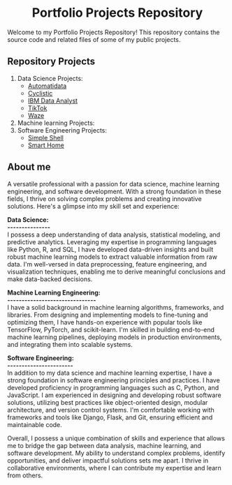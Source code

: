 <h1 align=center> Portfolio Projects Repository </h1>

Welcome to my Portfolio Projects Repository! This repository contains the source code and related files of some of my public projects.

## Repository Projects

1. Data Science Projects:
   - [Automatidata](https://github.com/mohammed112025/Portfolio-Projects/tree/main/Data-Science/Automatidata)
   - [Cyclistic](https://github.com/mohammed112025/Portfolio-Projects/tree/main/Data-Science/Cyclistic)
   - [IBM Data Analyst](https://github.com/mohammed112025/Portfolio-Projects/tree/main/Data-Science/IBM-Data-Analyst)
   - [TikTok](https://github.com/mohammed112025/Portfolio-Projects/tree/main/Data-Science/TikTok)
   - [Waze](https://github.com/mohammed112025/Portfolio-Projects/tree/main/Data-Science/Waze)
2. Machine learning Projects:
3. Software Engineering Projects:
   - [Simple Shell](https://github.com/mohammed112025/Portfolio-Projects/tree/main/Software-Engineering/Simple-Shell)
   - [Smart Home](https://github.com/yousefayman2003/SMART-HOME)


## About me

A versatile professional with a passion for data science, machine learning engineering, and software development. With a strong foundation in these fields, I thrive on solving complex problems and creating innovative solutions. Here's a glimpse into my skill set and experience:

**Data Science:<br>
---------------** <br>
I possess a deep understanding of data analysis, statistical modeling, and predictive analytics. Leveraging my expertise in programming languages like Python, R, and SQL, I have developed data-driven insights and built robust machine learning models to extract valuable information from raw data. I'm well-versed in data preprocessing, feature engineering, and visualization techniques, enabling me to derive meaningful conclusions and make data-backed decisions.

**Machine Learning Engineering:<br>
-------------------------------** <br>
I have a solid background in machine learning algorithms, frameworks, and libraries. From designing and implementing models to fine-tuning and optimizing them, I have hands-on experience with popular tools like TensorFlow, PyTorch, and scikit-learn. I'm skilled in building end-to-end machine learning pipelines, deploying models in production environments, and integrating them into scalable systems.

**Software Engineering:<br>
-----------------------** <br>
In addition to my data science and machine learning expertise, I have a strong foundation in software engineering principles and practices. I have developed proficiency in programming languages such as C, Python, and JavaScript. I am experienced in designing and developing robust software solutions, utilizing best practices like object-oriented design, modular architecture, and version control systems. I'm comfortable working with frameworks and tools like Django, Flask, and Git, ensuring efficient and maintainable code.

Overall, I possess a unique combination of skills and experience that allows me to bridge the gap between data analysis, machine learning, and software development. My ability to understand complex problems, identify opportunities, and deliver impactful solutions sets me apart. I thrive in collaborative environments, where I can contribute my expertise and learn from others. 
